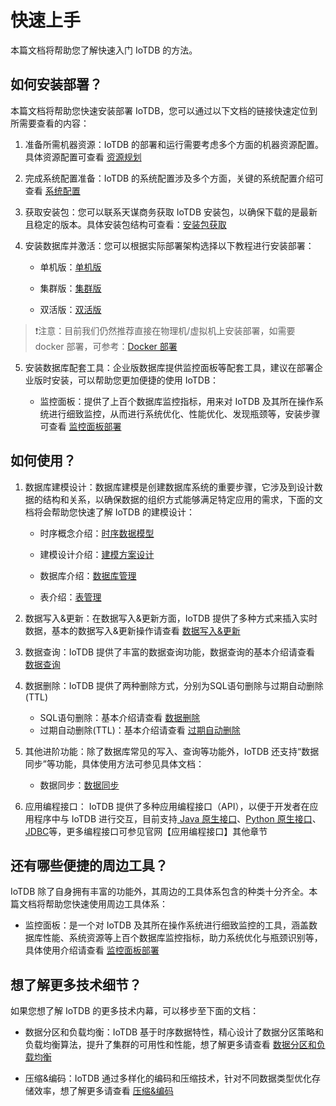 <!--

    Licensed to the Apache Software Foundation (ASF) under one
    or more contributor license agreements.  See the NOTICE file
    distributed with this work for additional information
    regarding copyright ownership.  The ASF licenses this file
    to you under the Apache License, Version 2.0 (the
    "License"); you may not use this file except in compliance
    with the License.  You may obtain a copy of the License at
    
        http://www.apache.org/licenses/LICENSE-2.0
    
    Unless required by applicable law or agreed to in writing,
    software distributed under the License is distributed on an
    "AS IS" BASIS, WITHOUT WARRANTIES OR CONDITIONS OF ANY
    KIND, either express or implied.  See the License for the
    specific language governing permissions and limitations
    under the License.

-->

# 快速上手

本篇文档将帮助您了解快速入门 IoTDB 的方法。

## 如何安装部署？

本篇文档将帮助您快速安装部署 IoTDB，您可以通过以下文档的链接快速定位到所需要查看的内容：

1.  准备所需机器资源：IoTDB 的部署和运行需要考虑多个方面的机器资源配置。具体资源配置可查看 [资源规划](../Deployment-and-Maintenance/Database-Resources.md)

2. 完成系统配置准备：IoTDB 的系统配置涉及多个方面，关键的系统配置介绍可查看 [系统配置](../Deployment-and-Maintenance/Environment-Requirements.md)

3. 获取安装包：您可以联系天谋商务获取 IoTDB 安装包，以确保下载的是最新且稳定的版本。具体安装包结构可查看：[安装包获取](../Deployment-and-Maintenance/IoTDB-Package_timecho.md)

4. 安装数据库并激活：您可以根据实际部署架构选择以下教程进行安装部署：

   - 单机版：[单机版](../Deployment-and-Maintenance/Stand-Alone-Deployment_timecho.md)

   - 集群版：[集群版](../Deployment-and-Maintenance/Cluster-Deployment_timecho.md)

   - 双活版：[双活版](../Deployment-and-Maintenance/Dual-Active-Deployment_timecho.md)

> ❗️注意：目前我们仍然推荐直接在物理机/虚拟机上安装部署，如需要 docker 部署，可参考：[Docker 部署](../Deployment-and-Maintenance/Docker-Deployment_timecho.md)

5. 安装数据库配套工具：企业版数据库提供监控面板等配套工具，建议在部署企业版时安装，可以帮助您更加便捷的使用 IoTDB：

   - 监控面板：提供了上百个数据库监控指标，用来对 IoTDB 及其所在操作系统进行细致监控，从而进行系统优化、性能优化、发现瓶颈等，安装步骤可查看 [监控面板部署](../Deployment-and-Maintenance/Monitoring-panel-deployment.md)


## 如何使用？

1. 数据库建模设计：数据库建模是创建数据库系统的重要步骤，它涉及到设计数据的结构和关系，以确保数据的组织方式能够满足特定应用的需求，下面的文档将会帮助您快速了解 IoTDB 的建模设计：
   
   - 时序概念介绍：[时序数据模型](../Background-knowledge/Navigating_Time_Series_Data.md)

   - 建模设计介绍：[建模方案设计](../Background-knowledge/Data-Model-and-Terminology_timecho.md)

   - 数据库介绍：[数据库管理](../Basic-Concept/Database-Management.md)
   
   - 表介绍：[表管理](../Basic-Concept/Table-Management.md)

2. 数据写入&更新：在数据写入&更新方面，IoTDB 提供了多种方式来插入实时数据，基本的数据写入&更新操作请查看 [数据写入&更新](../Basic-Concept/Write-Updata-Data.md)

3. 数据查询：IoTDB 提供了丰富的数据查询功能，数据查询的基本介绍请查看 [数据查询](../Basic-Concept/Query-Data.md)

4. 数据删除：IoTDB 提供了两种删除方式，分别为SQL语句删除与过期自动删除(TTL)

   - SQL语句删除：基本介绍请查看 [数据删除](../Basic-Concept/Delete-Data.md)
   - 过期自动删除(TTL)：基本介绍请查看 [过期自动删除](../Basic-Concept/TTL-Delete-Data.md)

5. 其他进阶功能：除了数据库常见的写入、查询等功能外，IoTDB 还支持“数据同步”等功能，具体使用方法可参见具体文档：

   - 数据同步：[数据同步](../User-Manual/Data-Sync_timecho.md)

6. 应用编程接口： IoTDB 提供了多种应用编程接口（API），以便于开发者在应用程序中与 IoTDB 进行交互，目前支持[ Java 原生接口](../API/Programming-Java-Native-API.md)、[Python 原生接口](../API/Programming-Python-Native-API.md)、[JDBC](../API/Programming-JDBC.md)等，更多编程接口可参见官网【应用编程接口】其他章节

## 还有哪些便捷的周边工具？

IoTDB 除了自身拥有丰富的功能外，其周边的工具体系包含的种类十分齐全。本篇文档将帮助您快速使用周边工具体系：

   - 监控面板：是一个对 IoTDB 及其所在操作系统进行细致监控的工具，涵盖数据库性能、系统资源等上百个数据库监控指标，助力系统优化与瓶颈识别等，具体使用介绍请查看 [监控面板部署](../Deployment-and-Maintenance/Monitoring-panel-deployment.md)


## 想了解更多技术细节？

如果您想了解 IoTDB 的更多技术内幕，可以移步至下面的文档：

   - 数据分区和负载均衡：IoTDB 基于时序数据特性，精心设计了数据分区策略和负载均衡算法，提升了集群的可用性和性能，想了解更多请查看 [数据分区和负载均衡](../Technical-Insider/Cluster-data-partitioning.md)

   - 压缩&编码：IoTDB 通过多样化的编码和压缩技术，针对不同数据类型优化存储效率，想了解更多请查看 [压缩&编码](../Technical-Insider/Encoding-and-Compression.md)


